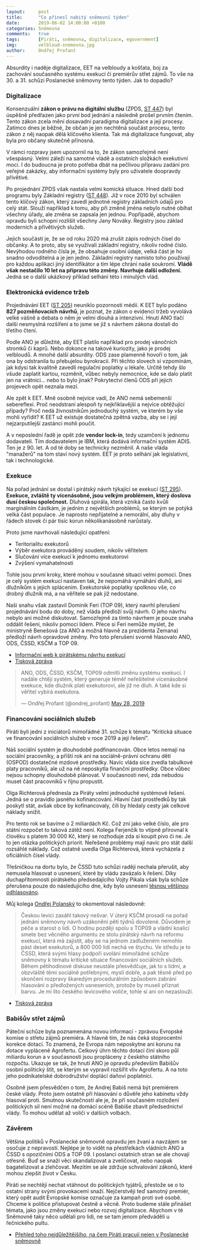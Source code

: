 ```yaml
---
layout:     post
title:      "Co přinesl nabitý sněmovní týden"
date:       2019-06-02 14:00:00 +0100
categories: Sněmovna
comments:   true
tags:       [Piráti, sněmovna, digitalizace, egovernment]
img:        velbloud-snemovna.jpg
author:     Ondřej Profant
---
```


Absurdity i naděje digitalizace, EET na velbloudy a košťata, boj za zachování současného systému exekucí či premiérův střet zájmů. To vše na 30. a 31. schůzi Poslanecké sněmovny tento týden. Jak to dopadlo?

<!--more-->

### Digitalizace

Konsenzuální **zákon o právu na digitální službu** (ZPDS, [ST 447](http://www.psp.cz/sqw/tisky.sqw?O=8&T=447)) byl úspěšně předřazen jako první bod jednání a následně prošel prvním čtením. Tento zákon zcela mění dosavadní paradigma digitalizace a její procesy. Zatímco dnes je běžné, že občan je jen nechtěná součást procesu, tento zákon z něj naopak dělá klíčového klienta. Tak má digitalizace fungovat, aby byla pro občany skutečně přínosná.
 
V rámci rozpravy jsem upozornil na to, že zákon samozřejmě není všespásný. Velmi záleží na samotné vládě a ostatních složkách exekutivní moci. I do budoucna je proto potřeba dbát na pečlivou přípravu zadání pro veřejné zakázky, aby informační systémy byly pro uživatele doopravdy přívětivé. 

Po projednání ZPDS však nastala velmi komická situace. Hned další bod programu byly Základní registry ([ST 448](http://www.psp.cz/sqw/tisky.sqw?O=8&T=448)). Již v roce 2010 byl schválen tento klíčový zákon, který zavedl jednotné registry základních údajů pro celý stát. Slouží například k tomu, aby při změně jména nebylo nutné obíhat všechny úřady, ale změna se zapsala jen jednou. Popřípadě, abychom opravdu byli schopni rozlišit všechny Jany Nováky. Registry jsou základ moderních a přívětivých služeb.
 
Jejich součástí je, že se od roku 2020 má zrušit zápis rodných čísel do občanky. A to proto, aby se využívali základní registry, nikoliv rodné číslo. Nevýhodou rodného čísla je, že obsahuje osobní údaje, velká část je ho snadno odvoditelná a je jen jedno. Základní registry namísto toho používají pro každou aplikaci jiný identifikátor a tím lépe chrání naše soukromí.
**Vládě však nestačilo 10 let na přípravu této změny. Navrhuje další odložení.** Jedná se o další ukázkový příklad selhání této i minulých vlád.

### Elektronická evidence tržeb

Projednávání EET ([ST 205](http://www.psp.cz/sqw/tisky.sqw?O=8&T=205)) neuniklo pozornosti médií. K EET bylo podáno **827 pozměňovacích návrhů**, je poznat, že zákon o evidenci tržeb vyvolává velké vášně a debata o něm je velmi dlouhá a intenzivní. Hnutí ANO tlačí další nesmyslná rozšíření a to jsme se již s návrhem zákona dostali do třetího čtení.

Podle ANO je důležité, aby EET platilo například pro prodej vánočních stromků či kaprů. Nebo dokonce na takové kuriozity, jako je prodej velbloudů. A mnohé další absurdity. ODS zase plamenně hovoří o tom, jak ona by odstranila tu přebujelou byrokracii. Při těchto slovech si vzpomínám, jak kdysi tak kvalitně zavedli regulační poplatky u lékaře. Určitě tehdy šlo všude zaplatit kartou, rozměnit, vůbec nebyly nemocnice, kde se dalo platit jen na vrátnici… nebo to bylo jinak? Pokrytectví členů ODS při jejich projevech opět neznala mezí.

Ale zpět k EET. Mně osobně nejvíce vadí, že ANO nemá sebemenší sebereflexi. Proč neodstraní alespoň ty nejkřiklavější a nejvíce obtěžující případy? Proč nedá živnostníkům jednoduchý systém, ve kterém by vše mohli vyřídit? K EET už existuje dostatečná zpětná vazba, aby se i její nejzarputilejší zastánci mohli poučit.

A v neposlední řadě je opět zde **vendor lock-in**, tedy uzamčení k jednomu dodavateli. Tím dodavatelem je IBM, která dodává informační systém ADIS. Ten je z 90. let. A od té doby se technicky nezměnil. A naše vláda "manažerů" na tom staví nový systém. EET je proto selhání jak legislativní, tak i technologické.

### Exekuce

Na pořad jednání se dostal i pirátský návrh týkající se exekucí ([ST 295](http://www.psp.cz/sqw/tisky.sqw?O=8&T=295)). **Exekuce, zvláště ty vícenásobné, jsou velkým problémem, který doslova dusí českou společnost.** Dluhová spirála, která vzniká často kvůli marginálním částkám, je jedním z největších problémů, se kterým se potýká velká část populace. Je naprosto nepřijatelné a nemorální, aby dluhy v řádech stovek či pár tisíc korun několikanásobně narůstaly.

Proto jsme navrhovali následující opatření:
 
* Teritorialitu exekutorů
* Výběr exekutora prováděný soudem, nikoliv věřitelem
* Slučování více exekucí k jednomu exekutorovi
* Zvýšení vymahatelnosti

Tohle jsou první kroky, které mohou v současné situaci velmi pomoci. Dnes je celý systém exekucí nastaven tak, že nepomáhá vymáhání dluhů, ani dlužníkům s jejich splácením. Exekutorské poplatky spolknou vše, co drobný dlužník má, a na věřitele se pak již nedostane.

Naši snahu však zastavil Dominik Feri (TOP 09), který navrhl přerušení projednávání bodu do doby, než vláda předloží svůj návrh. O jeho návrhu nebylo ani možné diskutovat. Samozřejmě za tímto návrhem je pouze snaha oddálit řešení, nikoliv pomoci lidem. Přece si Feri nemůže myslet, že ministryně Benešová (za ANO a možná hlavně za prezidenta Zemana) předloží návrh opravdové změny. Pro toto přerušení svorně hlasovalo ANO, ODS, ČSSD, KSČM a TOP 09.

* [Informační web k pirátskému návrhu exekucí](https://exekuce.pirati.cz)
* [Tisková zpráva](https://www.pirati.cz/tiskove-zpravy/snemovna-odmitla-resit-problem-exekuci.html)

<blockquote class="twitter-tweet"><p lang="cs" dir="ltr">ANO, ODS, ČSSD, KSČM, TOP09 odmítli změnu systému exekucí. I nadále chtějí systém, který generuje téměř neřešitelné vícenásobné exekuce, kde dlužník platí exekutorovi, ale již ne dluh. A také kde si věřitel vybírá exekutora.</p>&mdash; Ondřej Profant (@ondrej_profant) <a href="https://twitter.com/ondrej_profant/status/1133413384672698373?ref_src=twsrc%5Etfw">May 28, 2019</a></blockquote> <script async src="https://platform.twitter.com/widgets.js" charset="utf-8"></script>

### Financování sociálních služeb

Piráti byli jedni z iniciátorů mimořádné 31. schůze k tématu “Kritická situace ve financování sociálních služeb v roce 2019 a její řešení”.

Náš sociální systém je dlouhodobě podfinancován. Obce letos nemají na sociální pracovníky, a příští rok ani na sociálně-právní ochranu dětí  (OSPOD) dostatečné mzdové prostředky. Navíc vláda sice zvedla tabulkové platy pracovníků, ale už na ně neposkytla finanční prostředky. Obce vůbec nejsou schopny dlouhodobě plánovat. V současnosti neví, zda nebudou muset část pracovníků v říjnu propustit.

Olga Richterová přednesla za Piráty velmi jednoduché systémové řešení. Jedná se o pravidlo jasného kofinancování. Hlavní část prostředků by tak poskytl stát, avšak obce by kofinancovaly, čili by hledaly cesty jak celkové náklady snížit. 

Pro tento rok se bavíme o 2 miliardách Kč. Což zní jako velké číslo, ale pro státní rozpočet to taková zátěž není. Kolega Ferjenčík to vtipně přirovnal k člověku s platem 30 000 Kč, který se rozhoduje zda si koupit pivo či ne. Je to jen otázka politických priorit. Neřešené problémy mají navíc pro stát další rozsáhlé náklady. Což ostatně uvedla Olga Richterová, která vycházela z oficiálních čísel vlády.

Třešničkou na dortu bylo, že ČSSD tuto schůzi raději nechala přerušit, aby nemusela hlasovat o usnesení, které by vládu zavázalo k řešení. Díky duchapřítomnosti pirátského předsedajícího Vojty Pikala však byla schůze přerušena pouze do následujícího dne, kdy bylo usnesení [těsnou většinou odhlasováno](http://www.psp.cz/sqw/phlasa.sqw?o=8&s=31&pg=1).

Můj kolega [Ondřej Polanský](https://www.facebook.com/ondrej.polansky/posts/2971600842851871) to okomentoval následovně:

> Českou levici zasáhl takový nešvar. V úterý KSČM prosadí na pořad jednání sněmovny návrh uzákonění pěti týdnů dovolené. Důvodem je péče a starost o lidi. O hodinu později spolu s TOP09 a vládní koalicí smete bez věcného argumentu ze stolu pirátský návrh na reformu exekucí, která má zajistit, aby se na jednom zadluženém nemohlo pást deset exekutorů, a 800 000 lidí nechá ve štychu. Ve středu je to ČSSD, která svými hlasy podpoří svolání mimořádné schůze sněmovny k tématu kritické situace financování sociálních služeb. Během pětihodinové diskuse neustále přesvědčuje, jak to s lidmi, a obzvláště těmi sociálně potřebnými, myslí dobře, a pak těsně před po skončení rozpravy škaredým procedurálním způsobem zabrání hlasování o předložených usneseních, protože by museli přiznat barvu.
Je mi líto českého levicového voliče, tohle si ani on nezaslouží.

* [Tisková zpráva](https://www.pirati.cz/tiskove-zpravy/diky-piratum-dostanou-obce-finance-na-socialni-sluzby.html)

### Babišův střet zájmů

Páteční schůze byla poznamenána novou informací - zprávou Evropské komise o střetu zájmů premiéra. A hlavně tím, že nás čeká stoprocentní korekce dotací. To znamená, že Evropa nám neposkytne ani korunu na dotace vyplácené Agrofertu. Celkový úhrn těchto dotací činí skoro půl miliardu korun a v současnosti jsou propláceny z českého státního rozpočtu. Ukazuje se tak, že hnutí ANO je opravdu především Babišův osobní politický štít, se kterým se vypravil rozšířit vliv Agrofertu. A na toto jeho podnikatelské dobrodružství doplácí daňoví poplatníci.

Osobně jsem přesvědčen o tom, že Andrej Babiš nemá být premiérem české vlády. Proto jsem ostatně při hlasování o důvěře jeho kabinetu vždy hlasoval proti. Smutnou skutečností ale je, že při současném rozložení politických sil není možné na domácí scéně Babiše zbavit předsednictví vlády. To mohou udělat až voliči v dalších volbách.

### Závěrem

Většina politiků v Poslanecké sněmovně opravdu jen žvaní a navzájem se osočuje z nepravostí. Nejlépe je to vidět na přestřelkách vládních ANO a ČSSD s opozičními ODS a TOP 09. I poslanci ostatních stran se ale chovají otřesně. Buď se snaží věci skandalizovat a zveličovat, nebo naopak bagatelizovat a zlehčovat. Mezitím se ale zdržuje schvalování zákonů, které mohou zlepšit život v Česku.

Piráti se nechtějí nechat vtáhnout do politických tyjátrů, přestože se o to ostatní strany svými provokacemi snaží. Nejčerstvěji teď samotný premiér, který opět audit Evropské komise označuje za kampaň proti své osobě. Chceme k politice přistupovat čestně a věcně. Proto budeme stále přinášet témata, jako jsou změny exekucí nebo rozvoj digitalizace. Abychom v té Sněmovně taky něco udělali pro lidi, ne se tam jenom předváděli u řečnického pultu.

* [Přehled toho nejdůležitějšího, na čem Piráti pracují nejen v Poslanecké sněmovně](https://piratipracuji.cz/)
